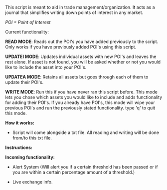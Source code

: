 This script is meant to aid in trade management/organization. It acts as a journal that simplifies
writing down points of interest in any market.

*POI = Point of Interest*

Current functionality:

**READ MODE**: Reads out the POI's you have added previously to the script. Only works if you have
previously added POI's using this script.

**UPDATEI MODE**: Updates individual assets with new POI's and leaves the rest alone. If asset is not
found, you will be asked whether or not you would like to include the asset into your POI's.

**UPDATEA MODE**: Retains all assets but goes through each of them to update their POI's.

**WRITE MODE**: Run this if you have never ran this script before. This mode lets you chose which assets
you would like to include and adds functionality for adding their POI's. If you already have POI's, this
mode will wipe your previous POI's and run the previously stated functionality. type 'q' to quit this mode.


**How it works:**

* Script will come alongside a txt file. All reading and writing will be done from/to this txt file.


**Instructions:**



**Incoming functionality:**

* Alert System (Will alert you if a certain threshold has been passed or if you are within a certain
percentage amount of a threshold.)

* Live exchange info.
